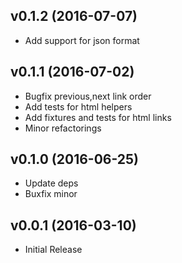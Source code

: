 ## v0.1.2 (2016-07-07)
* Add support for json format

## v0.1.1 (2016-07-02)
* Bugfix previous,next link order
* Add tests for html helpers
* Add fixtures and tests for html links
* Minor refactorings

## v0.1.0 (2016-06-25)
* Update deps
* Buxfix minor
## v0.0.1 (2016-03-10)
* Initial Release